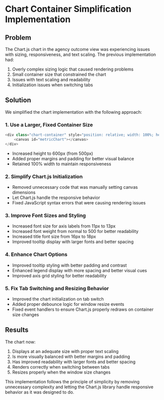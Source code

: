 # Chart Container Simplification Implementation

## Problem

The Chart.js chart in the agency outcome view was experiencing issues with sizing, responsiveness, and text scaling. The previous implementation had:

1. Overly complex sizing logic that caused rendering problems
2. Small container size that constrained the chart
3. Issues with text scaling and readability
4. Initialization issues when switching tabs

## Solution

We simplified the chart implementation with the following approach:

### 1. Use a Larger, Fixed Container Size

```php
<div class="chart-container" style="position: relative; width: 100%; height: 600px; padding: 20px; background: #fafafa; border-radius: 8px; margin-top: 10px; margin-bottom: 20px;">
    <canvas id="metricChart"></canvas>
</div>
```

- Increased height to 600px (from 500px)
- Added proper margins and padding for better visual balance
- Retained 100% width to maintain responsiveness

### 2. Simplify Chart.js Initialization

- Removed unnecessary code that was manually setting canvas dimensions
- Let Chart.js handle the responsive behavior
- Fixed JavaScript syntax errors that were causing rendering issues

### 3. Improve Font Sizes and Styling

- Increased font size for axis labels from 11px to 13px
- Increased font weight from normal to 500 for better readability
- Increased title font size from 16px to 18px
- Improved tooltip display with larger fonts and better spacing

### 4. Enhance Chart Options

- Improved tooltip styling with better padding and contrast
- Enhanced legend display with more spacing and better visual cues
- Improved axis grid styling for better readability

### 5. Fix Tab Switching and Resizing Behavior

- Improved the chart initialization on tab switch
- Added proper debounce logic for window resize events
- Fixed event handlers to ensure Chart.js properly redraws on container size changes

## Results

The chart now:

1. Displays at an adequate size with proper text scaling
2. Is more visually balanced with better margins and padding
3. Has improved readability with larger fonts and better spacing
4. Renders correctly when switching between tabs
5. Resizes properly when the window size changes

This implementation follows the principle of simplicity by removing unnecessary complexity and letting the Chart.js library handle responsive behavior as it was designed to do.
